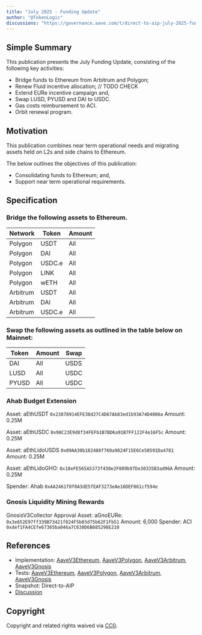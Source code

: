 ```yaml
---
title: "July 2025 - Funding Update"
author: "@TokenLogic"
discussions: "https://governance.aave.com/t/direct-to-aip-july-2025-funding-update/22555"
---
```


## Simple Summary

This publication presents the July Funding Update, consisting of the following key activities:

- Bridge funds to Ethereum from Arbitrum and Polygon;
- Renew Fluid incentive allocation; // TODO CHECK
- Extend EURe incentive campaign and,
- Swap LUSD, PYUSD and DAI to USDC.
- Gas costs reimbursement to ACI.
- Orbit renewal program.

## Motivation

This publication combines near term operational needs and migrating assets held on L2s and side chains to Ethereum.

The below outlines the objectives of this publication:

- Consolidating funds to Ethereum; and,
- Support near term operational requirements.

## Specification

### Bridge the following assets to Ethereum.

| Network  | Token  | Amount |
| -------- | ------ | ------ |
| Polygon  | USDT   | All    |
| Polygon  | DAI    | All    |
| Polygon  | USDC.e | All    |
| Polygon  | LINK   | All    |
| Polygon  | wETH   | All    |
| Arbitrum | USDT   | All    |
| Arbitrum | DAI    | All    |
| Arbitrum | USDC.e | All    |

### Swap the following assets as outlined in the table below on Mainnet:

| Token | Amount | Swap |
| ----- | ------ | ---- |
| DAI   | All    | USDS |
| LUSD  | All    | USDC |
| PYUSD | All    | USDC |

### Ahab Budget Extension

Asset: aEthUSDT `0x23878914EFE38d27C4D67Ab83ed1b93A74D4086a`
Amount: 0.25M

Asset: aEthUSDC `0x98C23E9d8f34FEFb1B7BD6a91B7FF122F4e16F5c`
Amount: 0.25M

Asset: aEthLidoUSDS `0x09AA30b182488f769a9824F15E6Ce58591Da4781`
Amount: 0.25M

Asset: aEthLidoGHO: `0x18eFE565A5373f430e2F809b97De30335B3ad96A`
Amount: 0.25M

Spender: Ahab `0xAA2461f0f0A3dE5fEAF3273eAe16DEF861cf594e`

### Gnosis Liquidity Mining Rewards

GnosisV3Collector Approval
Asset: aGnoEURe: `0x3e652E97ff339B73421f824F5b03d75b62F1Fb51`
Amount: 6,000
Spender: ACI `0xdef1FA4CEfe67365ba046a7C630D6B885298E210`

## References

- Implementation: [AaveV3Ethereum](https://github.com/bgd-labs/aave-proposals-v3/blob/main/src/20250721_Multi_July2025FundingUpdate/AaveV3Ethereum_July2025FundingUpdate_20250721.sol), [AaveV3Polygon](https://github.com/bgd-labs/aave-proposals-v3/blob/main/src/20250721_Multi_July2025FundingUpdate/AaveV3Polygon_July2025FundingUpdate_20250721.sol), [AaveV3Arbitrum](https://github.com/bgd-labs/aave-proposals-v3/blob/main/src/20250721_Multi_July2025FundingUpdate/AaveV3Arbitrum_July2025FundingUpdate_20250721.sol), [AaveV3Gnosis](https://github.com/bgd-labs/aave-proposals-v3/blob/main/src/20250721_Multi_July2025FundingUpdate/AaveV3Gnosis_July2025FundingUpdate_20250721.sol)
- Tests: [AaveV3Ethereum](https://github.com/bgd-labs/aave-proposals-v3/blob/main/src/20250721_Multi_July2025FundingUpdate/AaveV3Ethereum_July2025FundingUpdate_20250721.t.sol), [AaveV3Polygon](https://github.com/bgd-labs/aave-proposals-v3/blob/main/src/20250721_Multi_July2025FundingUpdate/AaveV3Polygon_July2025FundingUpdate_20250721.t.sol), [AaveV3Arbitrum](https://github.com/bgd-labs/aave-proposals-v3/blob/main/src/20250721_Multi_July2025FundingUpdate/AaveV3Arbitrum_July2025FundingUpdate_20250721.t.sol), [AaveV3Gnosis](https://github.com/bgd-labs/aave-proposals-v3/blob/main/src/20250721_Multi_July2025FundingUpdate/AaveV3Gnosis_July2025FundingUpdate_20250721.t.sol)
- Snapshot: Direct-to-AIP
- [Discussion](https://governance.aave.com/t/direct-to-aip-july-2025-funding-update/22555)

## Copyright

Copyright and related rights waived via [CC0](https://creativecommons.org/publicdomain/zero/1.0/).
